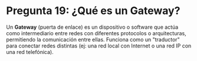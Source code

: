 # Pregunta 19: ¿Qué es un Gateway?

Un **Gateway** (puerta de enlace) es un dispositivo o software que actúa como intermediario entre redes con diferentes protocolos o arquitecturas, permitiendo la comunicación entre ellas. Funciona como un "traductor" para conectar redes distintas (ej: una red local con Internet o una red IP con una red telefónica).

